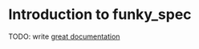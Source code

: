 # Introduction to funky_spec

TODO: write [great documentation](http://jacobian.org/writing/what-to-write/)
